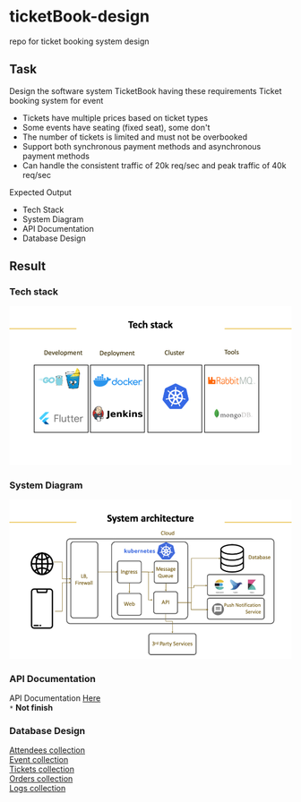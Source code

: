 # ticketBook-design

repo for ticket booking system design

## Task

Design the software system TicketBook having these requirements
Ticket booking system for event

* Tickets have multiple prices based on ticket types
* Some events have seating (fixed seat), some don't
* The number of tickets is limited and must not be overbooked  
* Support both synchronous payment methods and asynchronous payment methods  
* Can handle the consistent traffic of 20k req/sec and peak traffic of 40k req/sec

Expected Output

* Tech Stack
* System Diagram
* API Documentation
* Database Design

## Result

### Tech stack

![alt text](https://raw.githubusercontent.com/ballpor98/ticketBook-design/cb8706b8611b2c2985498c7e0d87b273f3ab4ced/assets/tech_stack.jpeg "tech stack")

### System Diagram

![alt text](https://raw.githubusercontent.com/ballpor98/ticketBook-design/cb8706b8611b2c2985498c7e0d87b273f3ab4ced/assets/system_architecture.jpeg "tech stack")

### API Documentation

API Documentation [Here](https://htmlpreview.github.io/?https://github.com/ballpor98/ticketBook-design/blob/main/docs/api/api_spec.html)  
 `*` **Not finish**

### Database Design

[Attendees collection](./docs/db/attendees.md)  
[Event collection](./docs/db/event.md)  
[Tickets collection](./docs/db/ticket_types.md)  
[Orders collection](./docs/db/orders.md)  
[Logs collection](./docs/db/logs.md)  
